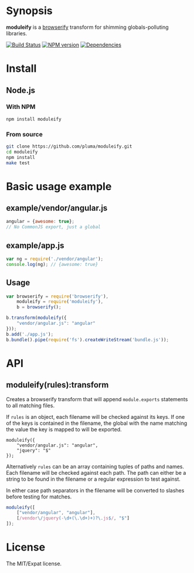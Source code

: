 # Synopsis

**moduleify** is a [browserify](https://github.com/substack/node-browserify) transform for shimming globals-polluting libraries.

[![Build Status](https://travis-ci.org/pluma/moduleify.png?branch=master)](https://travis-ci.org/pluma/moduleify) [![NPM version](https://badge.fury.io/js/moduleify.png)](http://badge.fury.io/js/moduleify) [![Dependencies](https://david-dm.org/pluma/moduleify.png)](https://david-dm.org/pluma/moduleify)

# Install

## Node.js

### With NPM

```sh
npm install moduleify
```

### From source

```sh
git clone https://github.com/pluma/moduleify.git
cd moduleify
npm install
make test
```

# Basic usage example

## example/vendor/angular.js

```javascript
angular = {awesome: true};
// No CommonJS export, just a global
```

## example/app.js

```javascript
var ng = require('./vendor/angular');
console.log(ng); // {awesome: true}
```

## Usage

```javascript
var browserify = require('browserify'),
    moduleify = require('moduleify'),
    b = browserify();

b.transform(moduleify({
    "vendor/angular.js": "angular"
}));
b.add('./app.js');
b.bundle().pipe(require('fs').createWriteStream('bundle.js'));
```

# API

## moduleify(rules):transform

Creates a browserify transform that will append `module.exports` statements
to all matching files.

If `rules` is an object, each filename will be checked against its keys.
If one of the keys is contained in the filename, the global with the name
matching the value the key is mapped to will be exported.

```javscript
moduleify({
    "vendor/angular.js": "angular",
    "jquery": "$"
});
```

Alternatively `rules` can be an array containing tuples of paths and names.
Each filename will be checked against each path. The path can either be
a string to be found in the filename or a regular expression to test against.

In either case path separators in the filename will be converted to slashes
before testing for matches.

```javascript
moduleify([
    ["vendor/angular", "angular"],
    [/vendor\/jquery(-\d+(\.\d+)+)?\.js$/, "$"]
]);
```

# License

The MIT/Expat license.
